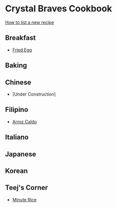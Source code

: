 Crystal Braves Cookbook
===========

[How to list a new recipe](howtolistanewrecipe/howto.md)

## Breakfast
* [Fried Egg](Breakfast/fried_egg.md)

## Baking


## Chinese
* [Under Construction]

## Filipino
* [Arroz Caldo](Filipino/arrozcaldo.md)

## Italiano


## Japanese

## Korean


## Teej's Corner
* [Minute Rice](Teej/minute_rice.md)
